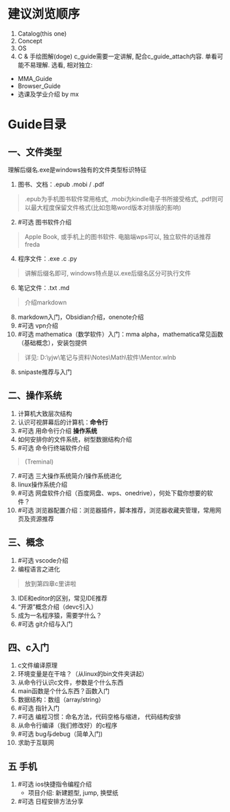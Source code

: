 # 建议浏览顺序
1. Catalog(this one)
2. Concept
3. OS
4. C & 手绘图解(doge)
	c_guide需要一定讲解, 配合c_guide_attach内容. 单看可能不易理解.
 选看, 相对独立:
 - MMA_Guide
 - Browser_Guide
 - 选课及学业介绍 by mx
# Guide目录
## 一、文件类型
理解后缀名.exe是windows独有的文件类型标识特征
1. 图书、文档：.epub .mobi / .pdf
> .epub为手机图书软件常用格式, .mobi为kindle电子书所接受格式, .pdf则可以最大程度保留文件格式(比如忽略word版本对排版的影响)
2. #可选 图书软件介绍 
> Apple Book, 或手机上的图书软件. 电脑端wps可以, 独立软件的话推荐freda
4. 程序文件：.exe .c .py 
> 讲解后缀名即可, windows特点是以.exe后缀名区分可执行文件
6. 笔记文件：.txt .md
> 介绍markdown
8. markdown入门，Obsidian介绍，onenote介绍
9. #可选 vpn介绍
10. #可选 mathematica（数学软件）入门：mma alpha，mathematica常见函数（基础概念），安装包提供
> 详见: D:\yjw\笔记与资料\Notes\Math\软件\Mentor.wlnb 
8. snipaste推荐与入门
## 二、操作系统
1. 计算机大致层次结构
2. 认识可视屏幕后的计算机：**命令行**
3. #可选 用命令行介绍 **操作系统**
4. 如何安排你的文件系统，树型数据结构介绍
5. #可选 命令行终端软件介绍
> (Treminal)
7. #可选 三大操作系统简介/操作系统进化
8. linux操作系统介绍
9. #可选 网盘软件介绍（百度网盘、wps、onedrive），何处下载你想要的软件？
10. #可选 浏览器配置介绍：浏览器插件，脚本推荐，浏览器收藏夹管理，常用网页及资源推荐
## 三、概念
1. #可选 vscode介绍
2. 编程语言之进化
> 放到第四章c里讲啦
3. IDE和editor的区别，常见IDE推荐
4. “开源”概念介绍（devc引入）
5. 成为一名程序猿，需要学什么？
5. #可选 git介绍与入门
## 四、c入门
1. c文件编译原理
2. 环境变量是在干啥？（从linux的bin文件夹讲起）
3. 从命令行认识c文件，参数是个什么东西
4. main函数是个什么东西？函数入门
5. 数据结构：数组（array/string）
6. #可选 指针入门
7. #可选 编程习惯：命名方法，代码空格与缩进， 代码结构安排
8. 从命令行编译（我们修改好）的c程序
9. #可选 bug与debug（简单入门)
10. 求助于互联网
## 五 手机
1. #可选 ios快捷指令编程介绍
	- 项目介绍: 新建题型, jump, 换壁纸
2. #可选 日程安排方法分享